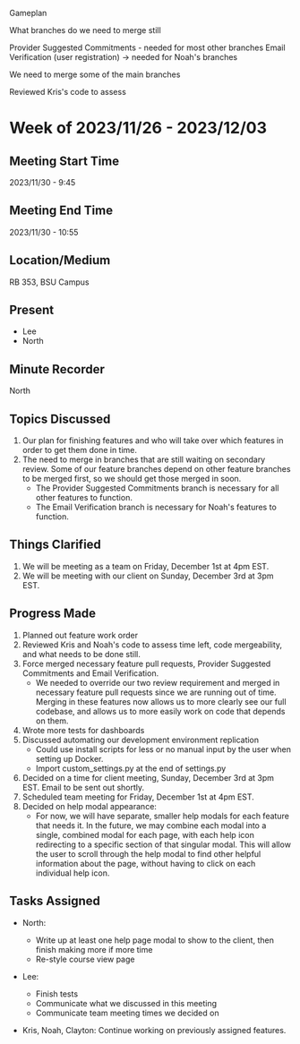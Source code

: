 Gameplan

What branches do we need to merge still

Provider Suggested Commitments - needed for most other branches
Email Verification (user registration) -> needed for Noah's branches    

We need to merge some of the main branches

Reviewed Kris's code to assess


# Week of 2023/11/26 - 2023/12/03

## Meeting Start Time

2023/11/30 - 9:45

## Meeting End Time

2023/11/30 - 10:55

## Location/Medium

RB 353, BSU Campus

## Present

- Lee
- North

## Minute Recorder

North

## Topics Discussed

1. Our plan for finishing features and who will take over which features in order to get them done in time.
2. The need to merge in branches that are still waiting on secondary review. Some of our feature branches depend on other feature branches to be merged first, so we should get those merged in soon.
    - The Provider Suggested Commitments branch is necessary for all other features to function.
    - The Email Verification branch is necessary for Noah's features to function.


## Things Clarified

1. We will be meeting as a team on Friday, December 1st at 4pm EST. 
2. We will be meeting with our client on Sunday, December 3rd at 3pm EST. 

## Progress Made

1. Planned out feature work order
2. Reviewed Kris and Noah's code to assess time left, code mergeability, and what needs to be done still.
3. Force merged necessary feature pull requests, Provider Suggested Commitments and Email Verification.
    - We needed to override our two review requirement and merged in necessary feature pull requests since we are running out of time. Merging in these features now allows us to more clearly see our full codebase, and allows us to more easily work on code that depends on them.
4. Wrote more tests for dashboards
5. Discussed automating our development environment replication
    - Could use install scripts for less or no manual input by the user when setting up Docker.
    - Import custom_settings.py at the end of settings.py
6. Decided on a time for client meeting, Sunday, December 3rd at 3pm EST. Email to be sent out shortly.
7. Scheduled team meeting for Friday, December 1st at 4pm EST. 
8. Decided on help modal appearance:
    - For now, we will have separate, smaller help modals for each feature that needs it. In the future, we may combine each modal into a single, combined modal for each page, with each help icon redirecting to a specific section of that singular modal. This will allow the user to scroll through the help modal to find other helpful information about the page, without having to click on each individual help icon.


## Tasks Assigned

- North: 
    - Write up at least one help page modal to show to the client, then finish making more if more time
    - Re-style course view page

- Lee:
    - Finish tests
    - Communicate what we discussed in this meeting
    - Communicate team meeting times we decided on

- Kris, Noah, Clayton: Continue working on previously assigned features.